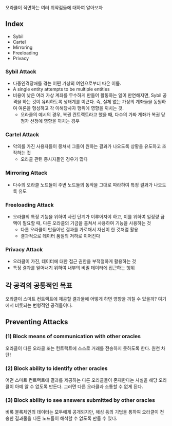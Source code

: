 오라클이 직면하는 여러 취약점들에 대하여 알아보자

## Index

- Sybil
- Cartel
- Mirroring
- Freeloading
- Privacy

### Sybil Attack

- 다중인격장애를 겪는 어떤 가상의 여인으로부터 따온 이름.
- A single entity attempts to be multiple entities
- 비용이 낮은 여러 가상 계좌를 무수하게 만들어 활동하는 일이 만연해지면, Sybil 공격을 하는 것이 유리하도록 생태계를 이끈다. 즉, 실체 없는 가상의 계좌들을 동원하여 여론을 형성하고 각 이해당사자 행위에 영향을 끼치는 것.
  - 오라클의 예시의 경우, 복권 컨트랙트라고 했을 때, 다수의 가짜 계좌가 복권 당첨자 선정에 영향을 끼치는 경우

### Cartel Attack

- 악의를 가진 사용자들이 뭉쳐서 그들이 원하는 결과가 나오도록 상황을 유도하고 조작하는 것
  - 오라클 관련 종사자들인 경우가 많다

### Mirroring Attack

- 다수의 오라클 노드들이 주변 노드들의 동작을 그대로 따라하여 특정 결과가 나오도록 유도

### Freeloading Attack

- 오라클의 특정 기능을 위하여 사전 단계가 이루어져야 하고, 이를 위하여 일정량 금액이 필요할 때, 다른 오라클의 기금을 훔쳐서 사용하여 기능을 사용하는 것
  - 다른 오라클이 만들어낸 결과를 가로채서 자신이 한 것처럼 활용
  - 결과적으로 데이터 품질의 저하로 이어진다

### Privacy Attack

- 오라클이 가진, 데이터에 대한 접근 권한을 부적절하게 활용하는 것
- 특정 결과를 얻어내기 위하여 내부의 비밀 데이터에 접근하는 행위

## 각 공격의 공통적인 목표

오라클이 스마트 컨트랙트에 제공할 결과물에 어떻게 하면 영향을 끼칠 수 있을까? 여기에서 비롯되는 변형적인 공격들이다.

## Preventing Attacks

### (1) Block means of communication with other oracles

오라클이 다른 오라클 또는 컨트랙트에 스스로 거래를 전송하지 못하도록 한다. 원천 차단!

### (2) Block ability to identify other oracles

어떤 스마트 컨트랙트에 결과를 제공하는 다른 오라클들이 존재한다는 사실을 해당 오라클이 아예 알 수 없도록 만든다. 그러면 다른 오라클과 소통할 수 없게 된다.

### (3) Block ability to see answers submitted by other oracles

비록 블록체인의 데이터는 모두에게 공개되지만, 해싱 등의 기법을 통하여 오라클이 전송한 결과물을 다른 노드들이 해석할 수 없도록 만들 수 있다.
